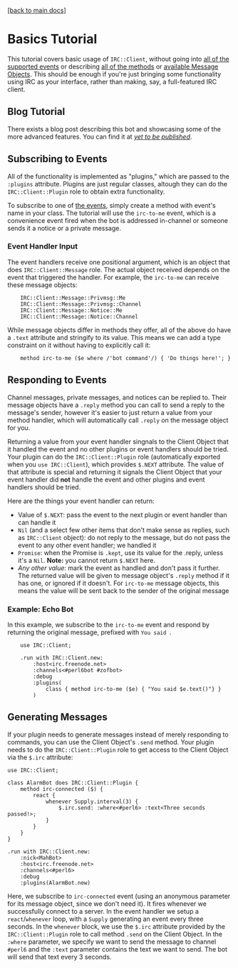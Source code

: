[[back to main docs]](../README.md#documentation-map)

# Basics Tutorial

This tutorial covers basic usage of `IRC::Client`, without going into
[all of the supported events](02-event-reference.md) or describing
[all of the methods](03-method-reference.md) or [available Message
Objects](04-message-objects.md). This should be enough
if you're just bringing some functionality using IRC as your interface, rather
than making, say, a full-featured IRC client.

## Blog Tutorial

There exists a blog post describing this bot and showcasing some of the
more advanced features. You can find it at [*yet to be published*](#).

## Subscribing to Events

All of the functionality is implemented as "plugins," which are passed to
the `:plugins` attribute. Plugins are just regular classes, altough they can
do the `IRC::Client::Plugin` role to obtain extra functionality.

To subscribe to one of [the events](02-event-reference.md), simply
create a method with event's name in your class. The tutorial will use the
`irc-to-me` event, which is a convenience event fired when the bot is addressed
in-channel or someone sends it a notice or a private message.

### Event Handler Input

The event handlers receive one positional argument, which is an object
that does `IRC::Client::Message` role. The actual object received depends
on the event that triggered the handler. For example, the `irc-to-me` can
receive these message objects:

```perl6
    IRC::Client::Message::Privmsg::Me
    IRC::Client::Message::Privmsg::Channel
    IRC::Client::Message::Notice::Me
    IRC::Client::Message::Notice::Channel
```

While message objects differ in methods they offer, all of the above do have
a `.text` attribute and stringify to its value. This means we can add a type
constraint on it without having to explicitly call it:

```perl6
    method irc-to-me ($e where /'bot command'/) { 'Do things here!'; }
```

## Responding to Events

Channel messages, private messages, and notices can be replied to. Their
message objects have a `.reply` method you can call to send a reply to the
message's sender, however it's easier to just return a value from your method
handler, which will automatically call `.reply` on the message object for you.

Returning a value from your event handler singnals to the Client Object that
it handled the event and no other plugins or event handlers should be tried.
Your plugin can do the `IRC::Client::Plugin` role (automatically exported
when you `use IRC::Client`), which provides `$.NEXT` attribute. The value
of that attribute is special and returning it signals the Client Object
that your event handler did **not** handle the event and other plugins and
event handlers should be tried.

Here are the things your event handler can return:

* Value of `$.NEXT`: pass the event to the next plugin or event handler than can
handle it
* `Nil` (and a select few other items that don't make sense as replies, such as
`IRC::Client` object): do not reply to the message, but do not pass the event to
any other event handler; we handled it
* `Promise`: when the Promise is `.kept`, use its value for the .reply, unless
it's a `Nil`. **Note:** you cannot return `$.NEXT` here.
* *Any other value*: mark the event as handled and don't pass it further. The
returned value will be given to message object's `.reply` method if
it has one, or ignored if it doesn't. For `irc-to-me` message objects, this
means the value will be sent back to the sender of the original message

### Example: Echo Bot

In this example, we subscribe to the `irc-to-me` event and respond by returning
the original message, prefixed with `You said `.

```perl6
    use IRC::Client;

    .run with IRC::Client.new:
        :host<irc.freenode.net>
        :channels<#perl6bot #zofbot>
        :debug
        :plugins(
            class { method irc-to-me ($e) { "You said $e.text()"} }
        )
```

## Generating Messages

If your plugin needs to generate messages instead of merely responding to
commands, you can use the Client Object's `.send` method. Your plugin needs
to do the `IRC::Client::Plugin` role to get access to the Client Object via
the `$.irc` attribute:

```perl6
use IRC::Client;

class AlarmBot does IRC::Client::Plugin {
    method irc-connected ($) {
        react {
            whenever Supply.interval(3) {
                $.irc.send: :where<#perl6> :text<Three seconds passed!>;
            }
        }
    }
}

.run with IRC::Client.new:
    :nick<MahBot>
    :host<irc.freenode.net>
    :channels<#perl6>
    :debug
    :plugins(AlarmBot.new)
```

Here, we subscribe to `irc-connected` event (using an anonymous parameter
for its message object, since we don't need it). It fires whenever we
successfully connect to a server. In the event handler we setup a
`react`/`whenever` loop, with a `Supply` generating an event every three
seconds. In the `whenever` block, we use the `$.irc` attribute provided
by the `IRC::Client::Plugin` role to call method `.send` on the Client Object.
In the `:where` parameter, we specify we want to send the message to
channel `#perl6` and the `:text` parameter contains the text we want to send.
The bot will send that text every 3 seconds.
